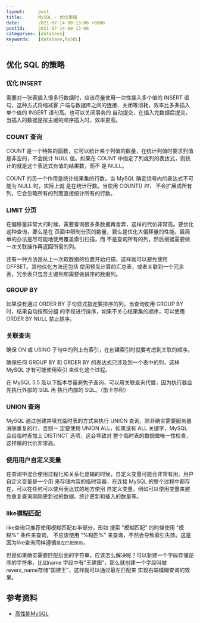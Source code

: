 ```yaml
---
layout:     post
title:      MySQL - 优化策略
date:       2021-07-14 00:13:06 +0800
postId:     2021-07-14-00-13-06
categories: [database]
keywords:   [database,MySQL]
---
```


## 优化 SQL 的策略

### 优化 INSERT
需要对一张表插入很多行数据时，应该尽量使用一次性插入多个值的 INSERT 语句，这种方式将缩减客 
户端与数据库之间的连接、关闭等消耗，效率比多条插入单个值的 INSERT 语句高。也可以关闭事务的 
自动提交，在插入完数据后提交。当插入的数据是按主键的顺序插入时，效率更高。

### COUNT 查询
COUNT 是一个特殊的函数，它可以统计某个列值的数量，在统计列值时要求列值是非空的，不会统计 NULL 
值。如果在 COUNT 中指定了列或列的表达式，则统计的就是这个表达式有值的结果数，而不  是 NULL。

COUNT 的另一个作用是统计结果集的行数，当 MySQL 确定括号内的表达式不可能为 NULL 时，实际上就
是在统计行数。当使用 COUNT(*) 时，* 不会扩展成所有列，它会忽略所有的列而直接统计所有的行数。

### LIMIT 分⻚
在偏移量非常大的时候，需要查询很多条数据再舍弃，这样的代价非常高。要优化这种查询，要么是在
⻚面中限制分⻚的数量，要么是优化大偏移量的性能。最简单的办法是尽可能地使用覆盖索引扫描，而
不是查询所有的列，然后根据需要做一次关联操作再返回所需的列。

还有一种方法是从上一次取数据的位置开始扫描，这样就可以避免使用 OFFSET。其他优化方法还包括
使用预先计算的汇总表，或者关联到一个冗余表，冗余表只包含主键列和需要做排序的数据列。

### GROUP BY
如果没有通过 ORDER BY 子句显式指定要排序的列，当查询使用 GROUP BY 时，结果自动按照分组
的字段进行排序，如果不关心结果集的顺序，可以使用 ORDER BY NULL 禁止排序。

### 关联查询
确保 ON 或 USING 子句中的列上有索引，在创建索引时就要考虑到关联的顺序。

确保任何 GROUP BY 和 ORDER BY 的表达式只涉及到一个表中的列，这样 MySQL 才有可能使用索引
来优化这个过程。

在 MySQL 5.5 及以下版本尽量避免子查询，可以用关联查询代替，因为执行器会先执行外部的 SQL 再
执行内部的 SQL。（笛卡尔积）

### UNION 查询
MySQL 通过创建并填充临时表的方式来执行 UNION 查询，除非确实需要服务器消除重复的行，否则一 
定要使用 UNION ALL，如果没有 ALL 关键字，MySQL 会给临时表加上 DISTINCT 选项，这会导致对
整个临时表的数据做唯一性检查，这样做的代价非常高。

### 使用用户自定义变量
在查询中混合使用过程化和关系化逻辑的时候，自定义变量可能会非常有用。用户自定义变量是一个用 
来存储内容的临时容器，在连接 MySQL 的整个过程中都存在，可以在任何可以使用表达式的地方使用 
自定义变量。例如可以使用变量来避免重复查询刚刚更新过的数据、统计更新和插入的数量等。

### like模糊匹配
like查询只推荐使用模糊匹配右半部分，形如 搜索 "模糊匹配" 的时候使用 "模糊%" 条件来查询，
不应该使用 "%糊匹%" 来查询，不然会导致索引失效。这是因为like查询同样遵循`最左匹配原则`，

但是如果确实需要匹配后面的字符串，应该怎么解决呢？可以新建一个字段存储逆序的字符串，比如name
字段中有"王建国"，那么就创建一个字段叫做revers_name存储"国建王"，这样就可以通过最左匹配来
实现右端模糊查询的效果。

## 参考资料

* [高性能MySQL](https://book.douban.com/subject/23008813/)
